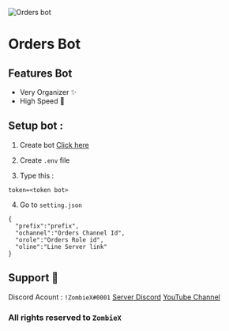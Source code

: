 ![Orders bot ](https://b.top4top.io/p_2021u2kel0.jpg)


# Orders Bot 

## Features Bot

* Very Organizer ✨
* High Speed 🚀

## Setup bot :

1. Create bot [Click here](https://discord.com/developers/applications)


2. Create `.env` file
3. Type this :
```
token=<token bot>
```
4. Go to `setting.json`
```
{
  "prefix":"prefix", 
  "ochannel":"Orders Channel Id", 
  "orole":"Orders Role id", 
  "oline":"Line Server link"
}
```

## Support 💠
Discord Acount : `!ZombieX#0001`
[Server Discord](https://discord.gg/crJx77aEsq)
[YouTube Channel](https://youtube.com/channel/UC0A5FZItuziL5iWIinQeKcQ)

### All rights reserved to `ZombieX` 
